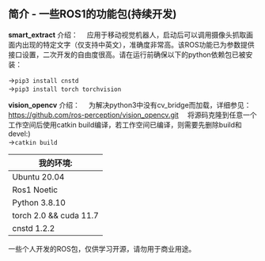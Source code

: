 ## 简介 - 一些ROS1的功能包(持续开发)

**smart_extract** 介绍：
&emsp;应用于移动视觉机器人，启动后可以调用摄像头抓取画面内出现的特定文字（仅支持中英文），准确度非常高。该ROS功能已为参数提供接口设置，二次开发的自由度很高。请在运行前确保以下的python依赖包已被安装：

->`pip3 install cnstd`<br/>->`pip3 install torch torchvision`


**vision_opencv** 介绍：
&emsp;为解决python3中没有cv_bridge而加载，详细参见：https://github.com/ros-perception/vision_opencv.git
&emsp;将源码克隆到任意一个工作空间后使用catkin build编译，若工作空间已编译，则需要先删除build和devel:)<br/>->`catkin build`

|我的环境:|
|------------------|
|Ubuntu 20.04|
|Ros1 Noetic|
|Python 3.8.10|
|torch 2.0 && cuda 11.7|
|cnstd 1.2.2|

一些个人开发的ROS包，仅供学习开源，请勿用于商业用途。
